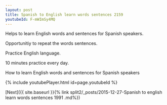 ```yaml
---
layout: post
title: Spanish to English learn words sentences 2159 
youtubeId: F-mWImSy4MQ
---
```

 
 
Helps to learn English words and sentences for Spanish speakers.

Opportunitiy to repeat the words sentences. 

Practice English language. 
 
10 minutes practice every day. 
 
How to learn English words and sentences for Spanish speakers 
 
{% include youtubePlayer.html id=page.youtubeId %}
 
 
[Next]({{ site.baseurl }}{% link  split2/_posts/2015-12-27-Spanish to english learn words sentences 1991 .md%})
 
